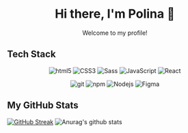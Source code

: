 <h1 align="center">Hi there, I'm Polina 👋</h1>
<p align="center"> Welcome to my profile! </p>



## Tech Stack

<p align="center">
  <img alt="html5" src="https://img.shields.io/badge/-HTML5-E34F26?style=for-the-badge&logo=html5&logoColor=white" />
  <img alt="CSS3" src="https://img.shields.io/badge/CSS%20-%231572B6.svg?style=for-the-badge&logo=css3&logoColor=white" />
  <img alt="Sass" src="https://img.shields.io/badge/-Sass-CC6699?style=for-the-badge&logo=sass&logoColor=white" />
  <img alt="JavaScript" src="https://img.shields.io/badge/JavaScript%20-%23F7DF1E.svg?style=for-the-badge&logo=javascript&logoColor=black" />
  <img alt="React" src="https://img.shields.io/badge/-React-45b8d8?style=for-the-badge&logo=react&logoColor=white" />
</p>
<p align="center">
  <img alt="git" src="https://img.shields.io/badge/-Git-F05032?style=for-the-badge&logo=git&logoColor=white" />
  <img alt="npm" src="https://img.shields.io/badge/-NPM-CB3837?style=for-the-badge&logo=npm&logoColor=white" />
  <img alt="Nodejs" src="https://img.shields.io/badge/-Nodejs-43853d?style=for-the-badge&logo=Node.js&logoColor=white" />
   <img alt="Figma" src="https://img.shields.io/badge/figma-%23F24E1E?style=for-the-badge&logo=Figma&logoColor=white" />
</p>

  

</p>

## My GitHub Stats

<p align="center">
  
[![GitHub Streak](https://github-readme-streak-stats.herokuapp.com/?user=sunnyfur)](https://git.io/streak-stats)
![Anurag's github stats](https://github-readme-stats.vercel.app/api?username=sunnyfur)
  
  </p>
